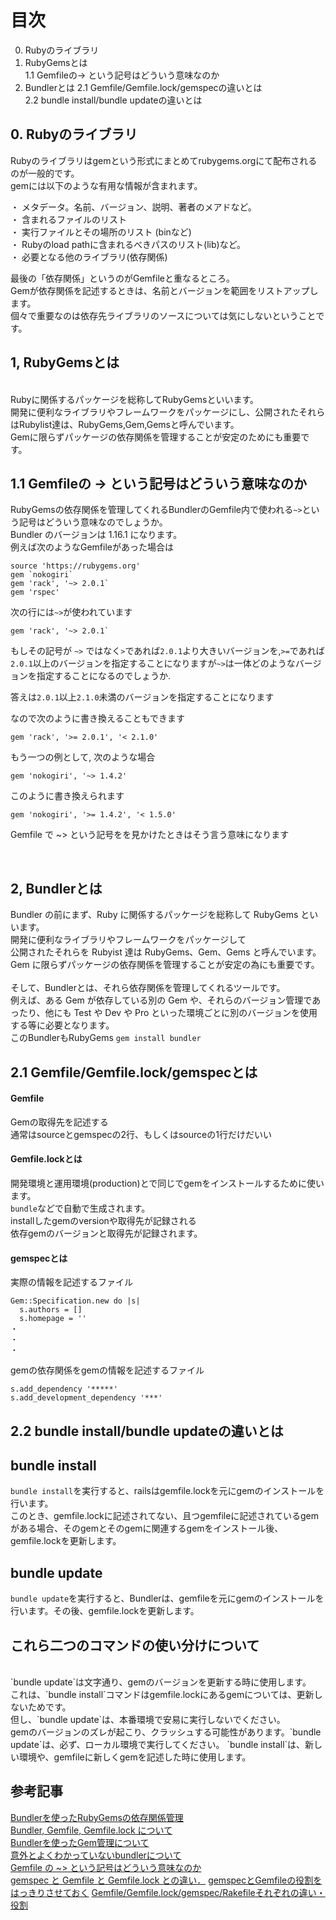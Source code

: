 
# 目次

0. Rubyのライブラリ
1. RubyGemsとは <br>
1.1 Gemfileの-> という記号はどういう意味なのか <br>
2. Bundlerとは <be>
  2.1 Gemfile/Gemfile.lock/gemspecの違いとは <br>
  2.2 bundle install/bundle updateの違いとは<br>


## 0. Rubyのライブラリ

Rubyのライブラリはgemという形式にまとめてrubygems.orgにて配布されるのが一般的です。<br>
gemには以下のような有用な情報が含まれます。<br>

・ メタデータ。名前、バージョン、説明、著者のメアドなど。 <br>
・ 含まれるファイルのリスト <br>
・ 実行ファイルとその場所のリスト (binなど) <br>
・ Rubyのload pathに含まれるべきパスのリスト(lib)など。 <br>
・ 必要となる他のライブラリ(依存関係) <br>

最後の「依存関係」というのがGemfileと重なるところ。<br>
Gemが依存関係を記述するときは、名前とバージョンを範囲をリストアップします。<br>
個々で重要なのは依存先ライブラリのソースについては気にしないということです。




## 1, RubyGemsとは
<br>
Rubyに関係するパッケージを総称してRubyGemsといいます。<br>
開発に便利なライブラリやフレームワークをパッケージにし、公開されたそれらはRubylist達は、RubyGems,Gem,Gemsと呼んでいます。<br>
Gemに限らずパッケージの依存関係を管理することが安定のためにも重要です。<br>





## 1.1 Gemfileの -> という記号はどういう意味なのか

RubyGemsの依存関係を管理してくれるBundlerのGemfile内で使われる`~>`という記号はどういう意味なのでしょうか。<br>
Bundler のバージョンは 1.16.1 になります。<br>
例えば次のようなGemfileがあった場合は <br>
```
source 'https://rubygems.org'
gem `nokogiri`
gem 'rack', '~> 2.0.1`
gem 'rspec'
```

次の行には`~>`が使われています

```
gem 'rack', '~> 2.0.1`
```
もしその記号が `~>` ではなく`>`であれば`2.0.1`より大きいバージョンを,`>=`であれば`2.0.1`以上のバージョンを指定することになりますが`~>`は一体どのようなバージョンを指定することになるのでしょうか.<br>


答えは`2.0.1`以上`2.1.0`未満のバージョンを指定することになります<br>


なので次のように書き換えることもできます<br>

```
gem 'rack', '>= 2.0.1', '< 2.1.0'
```

もう一つの例として, 次のような場合<br>


```
gem 'nokogiri', '~> 1.4.2'
```

このように書き換えられます<br>

```
gem 'nokogiri', '>= 1.4.2', '< 1.5.0'
```

Gemfile で ~> という記号をを見かけたときはそう言う意味になります<br>






<br>


## 2, Bundlerとは
Bundler の前にまず、Ruby に関係するパッケージを総称して RubyGems といいます。<br>
開発に便利なライブラリやフレームワークをパッケージして<br>
公開されたそれらを Rubyist 達は RubyGems、Gem、Gems と呼んでいます。<br>
Gem に限らずパッケージの依存関係を管理することが安定の為にも重要です。<br>
<br>
そして、Bundlerとは、それら依存関係を管理してくれるツールです。<br>
例えば、ある Gem が依存している別の Gem や、それらのバージョン管理であったり、他にも Test や Dev や Pro といった環境ごとに別のバージョンを使用する等に必要となります。<br>
このBundlerもRubyGems
`
gem install bundler
`

## 2.1 Gemfile/Gemfile.lock/gemspecとは

#### Gemfile
Gemの取得先を記述する<br>
通常はsourceとgemspecの2行、もしくはsourceの1行だけだいい<br>               


#### Gemfile.lockとは
開発環境と運用環境(production)とで同じでgemをインストールするために使います。<br>
`bundle`などで自動で生成されます。<br>
installしたgemのversionや取得先が記録される<br>
依存gemのバージョンと取得先が記録されます。<br>


#### gemspecとは

実際の情報を記述するファイル
```
Gem::Specification.new do |s|
  s.authors = []
  s.homepage = ''
・
・
・
```
gemの依存関係をgemの情報を記述するファイル
```
s.add_dependency '*****'
s.add_development_dependency '***'
```



## 2.2 bundle install/bundle updateの違いとは


## bundle install

`bundle install`を実行すると、railsはgemfile.lockを元にgemのインストールを行います。<br>
このとき、gemfile.lockに記述されてない、且つgemfileに記述されているgemがある場合、そのgemとそのgemに関連するgemをインストール後、gemfile.lockを更新します。
<br>

## bundle update
`bundle update`を実行すると、Bundlerは、gemfileを元にgemのインストールを行います。その後、gemfile.lockを更新します。



## これら二つのコマンドの使い分けについて
<br>
`bundle update`は文字通り、gemのバージョンを更新する時に使用します。<br>
これは、`bundle install`コマンドはgemfile.lockにあるgemについては、更新しないためです。<br>
但し、`bundle update`は、本番環境で安易に実行しないでください。<br>
gemのバージョンのズレが起こり、クラッシュする可能性があります。`bundle update`は、必ず、ローカル環境で実行してください。
`bundle install`は、新しい環境や、gemfileに新しくgemを記述した時に使用します。      




## 参考記事


<a href="https://qiita.com/sumyapp/items/6843ceebbbfc09a2b6ac">Bundlerを使ったRubyGemsの依存関係管理</a> <br>
<a href="https://qiita.com/tsubasakat/items/169833d4c8baf79e1b52">Bundler, Gemfile, Gemfile.lock について</a> <br>
<a href="https://qiita.com/mochikichi321/items/ee0b7133524816f73e60">Bundlerを使ったGem管理について</a>  <br>
<a href="https://nishinatoshiharu.com/about-bundler/">意外とよくわかっていないbundlerについて</a> <br>
<a href="https://yu8mada.com/2018/04/22/what-does-tilde-greater-than-sign-mean-in-gemfile/">Gemfile の ~> という記号はどういう意味なのか</a> <br>
<a href="https://qiita.com/tnoda_/items/a04e761d595a742fcdca">gemspec と Gemfile と Gemfile.lock との違い．</a>
<a href="http://sanemat.github.io/archives/langturn.com-translations-33/">gemspecとGemfileの役割をはっきりさせておく</a>
<a href="http://portaltan.hatenablog.com/entry/2015/11/30/171408">Gemfile/Gemfile.lock/gemspec/Rakefileそれぞれの違い・役割</a>
